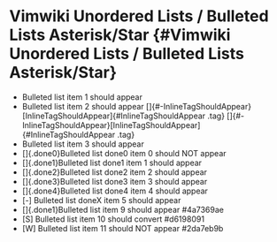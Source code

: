 # Vimwiki Unordered Lists / Bulleted Lists Asterisk/Star {#Vimwiki Unordered Lists / Bulleted Lists Asterisk/Star}

-   Bulleted list item 1 should appear
-   Bulleted list item 2 should appear
    []{#-InlineTagShouldAppear}[InlineTagShouldAppear]{#InlineTagShouldAppear
    .tag}
    []{#-InlineTagShouldAppear}[InlineTagShouldAppear]{#InlineTagShouldAppear
    .tag}
-   Bulleted list item 3 should appear
-   []{.done0}Bulleted list done0 item 0 should NOT appear
-   []{.done1}Bulleted list done1 item 1 should appear
-   []{.done2}Bulleted list done2 item 2 should appear
-   []{.done3}Bulleted list done3 item 3 should appear
-   []{.done4}Bulleted list done4 item 4 should appear
-   \[-\] Bulleted list doneX item 5 should appear
-   []{.done1}Bulleted list item 9 should appear #4a7369ae
-   \[S\] Bulleted list item 10 should convert #d6198091
-   \[W\] Bulleted list item 11 should NOT appear #2da7eb9b

